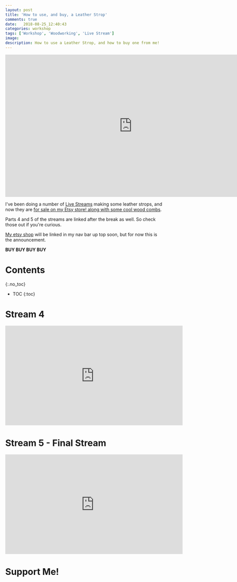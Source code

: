 ```yaml
---
layout: post
title: 'How to use, and buy, a Leather Strop'
comments: true
date:   2018-08-25_12:40:43 
categories: workshop
tags: ['Workshop', 'Woodworking', 'Live Stream']
image:
description: How to use a Leather Strop, and how to buy one from me!
---
```


<iframe width="800" height="450" src="https://www.youtube.com/embed/1m-aNkDJ8yk" frameborder="0" allow="autoplay; encrypted-media" allowfullscreen></iframe>

I've been doing a number of [Live Streams](/tags/#Live+Stream) making some leather strops, and now they are [for sale on my Etsy store! along with some cool wood combs](https://www.etsy.com/shop/AdmiralBumbleBee).

Parts 4 and 5 of the streams are linked after the break as well. So check those out if you're curious.

[My etsy shop](https://www.etsy.com/shop/AdmiralBumbleBee) will be linked in my nav bar up top soon, but for now this is the announcement.

**BUY BUY BUY BUY**

<!--more-->



# Contents
{:.no_toc}
* TOC
{:toc}

# Stream 4

<iframe width="560" height="315" src="https://www.youtube.com/embed/irtMJBjFR9g" frameborder="0" allow="autoplay; encrypted-media" allowfullscreen></iframe>

# Stream 5 - Final Stream

<iframe width="560" height="315" src="https://www.youtube.com/embed/5IZ_Teq-0QY" frameborder="0" allow="autoplay; encrypted-media" allowfullscreen></iframe>

# Support Me!






